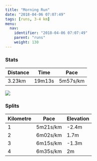 ```yaml
---
title: "Morning Run"
date: "2018-04-06 07:07:49"
tags: [runs, 3-4 km]
menu:
  nav:
    identifier: "2018-04-06 07:07:49"
    parent: "runs"
    weight: 130
---
```


### Stats

| Distance | Time | Pace |
|----------|------|------|
|3.23km|19m13s|5m57s/km|

<img src='https://maps.googleapis.com/maps/api/staticmap?maptype=roadmap&path=enc:gvjeIz~yLdJvY~Una@yJaO_DrElFtLiDwG{@{BdCeGuUwk@&key=AIzaSyAfqMeaZ1CCJFGP5cWud__oZnT_Pybg-1M&size=800x800&markers=color:yellow|label:S|53.47188,-2.26814&markers=color:green|label:F|53.47202,-2.26813'>

### Splits

| Kilometre | Pace | Elevation |
|------|------|-----------|
|1|5m21s/km|-2.4m|
|2|6m02s/km|1.7m|
|3|6m15s/km|-1.3m|
|4|6m35s/km|2m|
